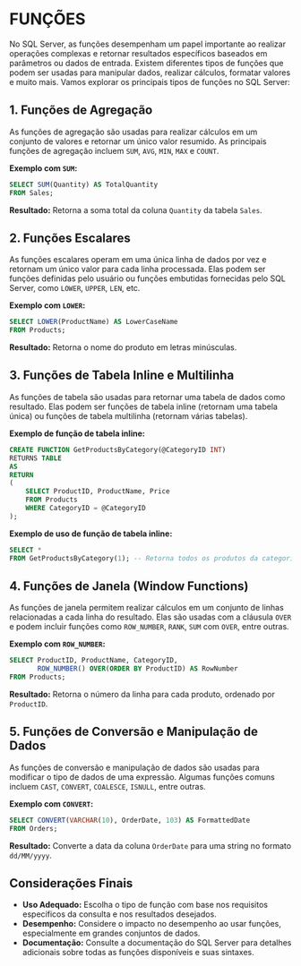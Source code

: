 # FUNÇÕES
No SQL Server, as funções desempenham um papel importante ao realizar operações complexas e retornar resultados específicos baseados em parâmetros ou dados de entrada. Existem diferentes tipos de funções que podem ser usadas para manipular dados, realizar cálculos, formatar valores e muito mais. Vamos explorar os principais tipos de funções no SQL Server:

## 1. Funções de Agregação
As funções de agregação são usadas para realizar cálculos em um conjunto de valores e retornar um único valor resumido. As principais funções de agregação incluem `SUM`, `AVG`, `MIN`, `MAX` e `COUNT`.

**Exemplo com `SUM`:**
```sql
SELECT SUM(Quantity) AS TotalQuantity
FROM Sales;
```

**Resultado:** Retorna a soma total da coluna `Quantity` da tabela `Sales`.

## 2. Funções Escalares
As funções escalares operam em uma única linha de dados por vez e retornam um único valor para cada linha processada. Elas podem ser funções definidas pelo usuário ou funções embutidas fornecidas pelo SQL Server, como `LOWER`, `UPPER`, `LEN`, etc.

**Exemplo com `LOWER`:**
```sql
SELECT LOWER(ProductName) AS LowerCaseName
FROM Products;
```

**Resultado:** Retorna o nome do produto em letras minúsculas.

## 3. Funções de Tabela Inline e Multilinha
As funções de tabela são usadas para retornar uma tabela de dados como resultado. Elas podem ser funções de tabela inline (retornam uma tabela única) ou funções de tabela multilinha (retornam várias tabelas).

**Exemplo de função de tabela inline:**
```sql
CREATE FUNCTION GetProductsByCategory(@CategoryID INT)
RETURNS TABLE
AS
RETURN
(
    SELECT ProductID, ProductName, Price
    FROM Products
    WHERE CategoryID = @CategoryID
);
```

**Exemplo de uso de função de tabela inline:**
```sql
SELECT *
FROM GetProductsByCategory(1); -- Retorna todos os produtos da categoria 1
```

## 4. Funções de Janela (Window Functions)
As funções de janela permitem realizar cálculos em um conjunto de linhas relacionadas a cada linha do resultado. Elas são usadas com a cláusula `OVER` e podem incluir funções como `ROW_NUMBER`, `RANK`, `SUM` com `OVER`, entre outras.

**Exemplo com `ROW_NUMBER`:**
```sql
SELECT ProductID, ProductName, CategoryID,
       ROW_NUMBER() OVER(ORDER BY ProductID) AS RowNumber
FROM Products;
```

**Resultado:** Retorna o número da linha para cada produto, ordenado por `ProductID`.

## 5. Funções de Conversão e Manipulação de Dados
As funções de conversão e manipulação de dados são usadas para modificar o tipo de dados de uma expressão. Algumas funções comuns incluem `CAST`, `CONVERT`, `COALESCE`, `ISNULL`, entre outras.

**Exemplo com `CONVERT`:**
```sql
SELECT CONVERT(VARCHAR(10), OrderDate, 103) AS FormattedDate
FROM Orders;
```

**Resultado:** Converte a data da coluna `OrderDate` para uma string no formato `dd/MM/yyyy`.

## Considerações Finais
- **Uso Adequado:** Escolha o tipo de função com base nos requisitos específicos da consulta e nos resultados desejados.
- **Desempenho:** Considere o impacto no desempenho ao usar funções, especialmente em grandes conjuntos de dados.
- **Documentação:** Consulte a documentação do SQL Server para detalhes adicionais sobre todas as funções disponíveis e suas sintaxes.

